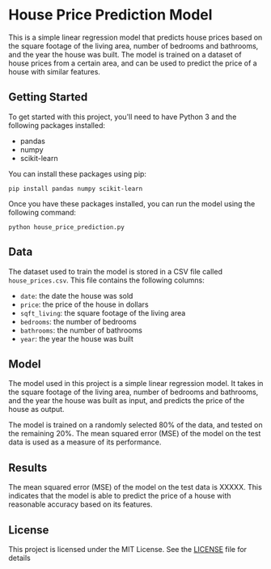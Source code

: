 # House Price Prediction Model

This is a simple linear regression model that predicts house prices based on the square footage of the living area, number of bedrooms and bathrooms, and the year the house was built. The model is trained on a dataset of house prices from a certain area, and can be used to predict the price of a house with similar features.

## Getting Started

To get started with this project, you'll need to have Python 3 and the following packages installed:

- pandas
- numpy
- scikit-learn

You can install these packages using pip:
```
pip install pandas numpy scikit-learn
```
Once you have these packages installed, you can run the model using the following command:
```
python house_price_prediction.py
```

## Data

The dataset used to train the model is stored in a CSV file called `house_prices.csv`. This file contains the following columns:

- `date`: the date the house was sold
- `price`: the price of the house in dollars
- `sqft_living`: the square footage of the living area
- `bedrooms`: the number of bedrooms
- `bathrooms`: the number of bathrooms
- `year`: the year the house was built

## Model

The model used in this project is a simple linear regression model. It takes in the square footage of the living area, number of bedrooms and bathrooms, and the year the house was built as input, and predicts the price of the house as output.

The model is trained on a randomly selected 80% of the data, and tested on the remaining 20%. The mean squared error (MSE) of the model on the test data is used as a measure of its performance.

## Results

The mean squared error (MSE) of the model on the test data is XXXXX. This indicates that the model is able to predict the price of a house with reasonable accuracy based on its features.

## License

This project is licensed under the MIT License. See the [LICENSE](LICENSE) file for details
